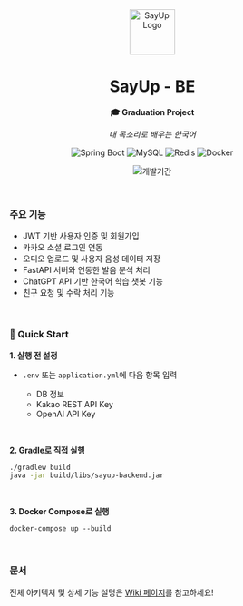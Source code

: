 <div align="center">
  <img src="https://github.com/user-attachments/assets/3a566eab-c65a-4f14-b0b3-974e8eb69f0f" alt="SayUp Logo" width="80" />
  <h1>SayUp - BE</h1>
  <p><strong>🎓 Graduation Project</strong></p>
  <p><em>내 목소리로 배우는 한국어</em></p>

  <p align="center">
    <img src="https://img.shields.io/badge/Spring%20Boot-6DB33F?style=for-the-badge&logo=Spring&logoColor=white" alt="Spring Boot"/>
    <img src="https://img.shields.io/badge/MySQL-4479A1?style=for-the-badge&logo=MySQL&logoColor=white" alt="MySQL"/>
    <img src="https://img.shields.io/badge/Redis-DC382D?style=for-the-badge&logo=Redis&logoColor=white" alt="Redis"/>
    <img src="https://img.shields.io/badge/Docker-2496ED?style=for-the-badge&logo=Docker&logoColor=white" alt="Docker"/>
  </p>
  <p align="center">
    <img src="https://img.shields.io/badge/개발기간-2024.09~2025.06-7E57C2?style=for-the-badge" alt="개발기간"/>
</p>
</div>

<br>

### 주요 기능

- JWT 기반 사용자 인증 및 회원가입
- 카카오 소셜 로그인 연동
- 오디오 업로드 및 사용자 음성 데이터 저장
- FastAPI 서버와 연동한 발음 분석 처리
- ChatGPT API 기반 한국어 학습 챗봇 기능
- 친구 요청 및 수락 처리 기능

<br>

### 🚀 Quick Start

**1. 실행 전 설정**

- `.env` 또는 `application.yml`에 다음 항목 입력
  
  - DB 정보
  - Kakao REST API Key
  - OpenAI API Key

<br>

**2. Gradle로 직접 실행**

```bash
./gradlew build
java -jar build/libs/sayup-backend.jar
```

<br>

**3. Docker Compose로 실행**
```
docker-compose up --build
```
<br>

 ### 문서
 전체 아키텍처 및 상세 기능 설명은 [Wiki 페이지](https://github.com/GraduationProject-SayUp/SayUp-Back/wiki)를 참고하세요!
